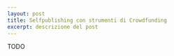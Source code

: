 ```yaml
---
layout: post
title: Selfpublishing con strumenti di Crowdfunding
excerpt: descrizione del post
---
```


TODO
